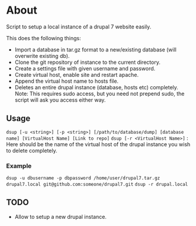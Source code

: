# About

Script to setup a local instance of a drupal 7 website easily.

This does the following things:

* Import a database in tar.gz format to a new/existing database (will overwrite existing db).
* Clone the git repository of instance to the current directory.
* Create a settings file with given username and password.
* Create virtual host, enable site and restart apache.
* Append the virtual host name to hosts file.
* Deletes an entire drupal instance (database, hosts etc) completely.
Note: This requires sudo access, but you need not prepend sudo, the script will ask you access either way.

## Usage

`dsup [-u <string>] [-p <string>] [/path/to/database/dump] [database name] [VirtualHost Name] [Link to repo]`
`dsup [-r <VirtualHost Name>]` : Here <Virtual Host Name> should be the name of the virtual host of the drupal instance you wish to delete completely.

### Example

`dsup -u dbusername -p dbpassword /home/user/drupal7.tar.gz drupal7.local git@github.com:someone/drupal7.git`
`dsup -r drupal.local`
## TODO

* Allow to setup a new drupal instance.

